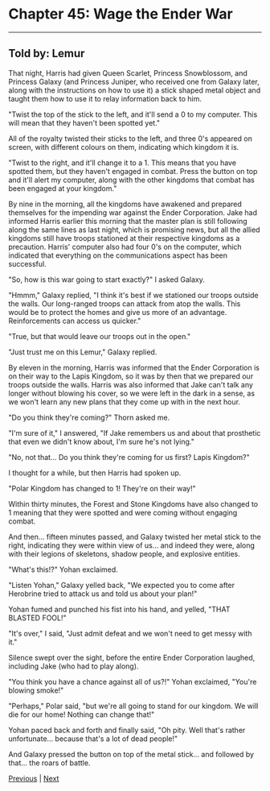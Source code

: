 # Chapter 45: Wage the Ender War
---

## Told by: Lemur

That night, Harris had given Queen Scarlet, Princess Snowblossom, and Princess Galaxy (and Princess Juniper, who received one from Galaxy later, along with the instructions on how to use it) a stick shaped metal object and taught them how to use it to relay information back to him.

"Twist the top of the stick to the left, and it'll send a 0 to my computer. This will mean that they haven't been spotted yet."

All of the royalty twisted their sticks to the left, and three 0's appeared on screen, with different colours on them, indicating which kingdom it is.

"Twist to the right, and it'll change it to a 1. This means that you have spotted them, but they haven't engaged in combat. Press the button on top and it'll alert my computer, along with the other kingdoms that combat has been engaged at your kingdom."

By nine in the morning, all the kingdoms have awakened and prepared themselves for the impending war against the Ender Corporation. Jake had informed Harris earlier this morning that the master plan is still following along the same lines as last night, which is promising news, but all the allied kingdoms still have troops stationed at their respective kingdoms as a precaution. Harris' computer also had four 0's on the computer, which indicated that everything on the communications aspect has been successful.

"So, how is this war going to start exactly?" I asked Galaxy.

"Hmmm," Galaxy replied, "I think it's best if we stationed our troops outside the walls. Our long-ranged troops can attack from atop the walls. This would be to protect the homes and give us more of an advantage. Reinforcements can access us quicker."

"True, but that would leave our troops out in the open."

"Just trust me on this Lemur," Galaxy replied.

By eleven in the morning, Harris was informed that the Ender Corporation is on their way to the Lapis Kingdom, so it was by then that we prepared our troops outside the walls. Harris was also informed that Jake can't talk any longer without blowing his cover, so we were left in the dark in a sense, as we won't learn any new plans that they come up with in the next hour.

"Do you think they're coming?" Thorn asked me.

"I'm sure of it," I answered, "If Jake remembers us and about that prosthetic that even we didn't know about, I'm sure he's not lying."

"No, not that... Do you think they're coming for us first? Lapis Kingdom?"

I thought for a while, but then Harris had spoken up.

"Polar Kingdom has changed to 1! They're on their way!"

Within thirty minutes, the Forest and Stone Kingdoms have also changed to 1 meaning that they were spotted and were coming without engaging combat.

And then... fifteen minutes passed, and Galaxy twisted her metal stick to the right, indicating they were within view of us... and indeed they were, along with their legions of skeletons, shadow people, and explosive entities.

"What's this!?" Yohan exclaimed.

"Listen Yohan," Galaxy yelled back, "We expected you to come after Herobrine tried to attack us and told us about your plan!"

Yohan fumed and punched his fist into his hand, and yelled, "THAT BLASTED FOOL!"

"It's over," I said, "Just admit defeat and we won't need to get messy with it."

Silence swept over the sight, before the entire Ender Corporation laughed, including Jake (who had to play along).

"You think you have a chance against all of us?!" Yohan exclaimed, "You're blowing smoke!"

"Perhaps," Polar said, "but we're all going to stand for our kingdom. We will die for our home! Nothing can change that!"

Yohan paced back and forth and finally said, "Oh pity. Well that's rather unfortunate... because that's a lot of dead people!"

And Galaxy pressed the button on top of the metal stick... and followed by that... the roars of battle.





[Previous](https://lemurkolachnik.github.io/Legend-of-Lemur/pages/book_1_chapters/44) | [Next](https://lemurkolachnik.github.io/Legend-of-Lemur/pages/book_1_chapters/46)


